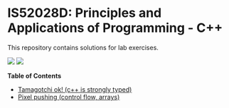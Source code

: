 # IS52028D: Principles and Applications of Programming - C++
This repository contains solutions for lab exercises.


![](https://img.shields.io/badge/language-C%2B%2B-green.svg) ![](https://img.shields.io/badge/framework-OpenFramework-blue.svg) 


**Table of Contents**
* [Tamagotchi ok! (c++ is strongly typed)](https://github.com/wtznc/Principles-and-Applications-of-Programming-CPP/tree/master/Tamagotchi)
* [Pixel pushing (control flow, arrays)](https://github.com/wtznc/Principles-and-Applications-of-Programming-CPP/tree/master/PixelPushing)
  
